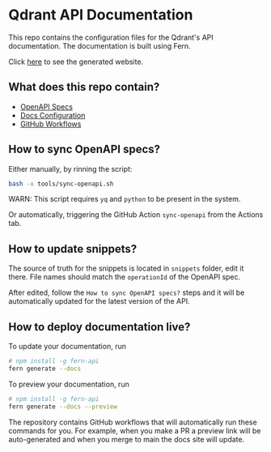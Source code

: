 # Qdrant API Documentation

This repo contains the configuration files for the Qdrant's API documentation. 
The documentation is built using Fern. 

Click [here](https://qdrant.docs.buildwithfern.com/api-reference) to see the generated website. 

## What does this repo contain?

- [OpenAPI Specs](./fern/apis/)
- [Docs Configuration](./fern/docs.yml)
- [GitHub Workflows](./.github/workflows)

## How to sync OpenAPI specs?

Either manually, by rinning the script:

```bash
bash -x tools/sync-openapi.sh
```

WARN: This script requires `yq` and `python` to be present in the system.

Or automatically, triggering the GitHub Action `sync-openapi` from the Actions tab.

## How to update snippets?

The source of truth for the snippets is located in `snippets` folder, edit it there.
File names should match the `operationId` of the OpenAPI spec.

After edited, follow the `How to sync OpenAPI specs?` steps and it will be automatically updated for the latest version of the API. 

## How to deploy documentation live?

To update your documentation, run 

```sh
# npm install -g fern-api 
fern generate --docs
```

To preview your documentation, run 
```sh
# npm install -g fern-api
fern generate --docs --preview
```

The repository contains GitHub workflows that will automatically run 
these commands for you. For example, when you make a PR a preview link 
will be auto-generated and when you merge to main the docs site
will update. 
